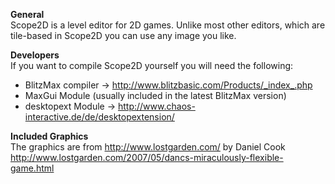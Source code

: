 **General**  
Scope2D is a level editor for 2D games. Unlike most other editors, which are tile-based in Scope2D you can use any image you like.

**Developers**  
If you want to compile Scope2D yourself you will need the following:
- BlitzMax compiler -> http://www.blitzbasic.com/Products/_index_.php
- MaxGui Module (usually included in the latest BlitzMax version)
- desktopext Module -> http://www.chaos-interactive.de/de/desktopextension/

**Included Graphics**  
The graphics are from http://www.lostgarden.com/ by Daniel Cook
http://www.lostgarden.com/2007/05/dancs-miraculously-flexible-game.html
